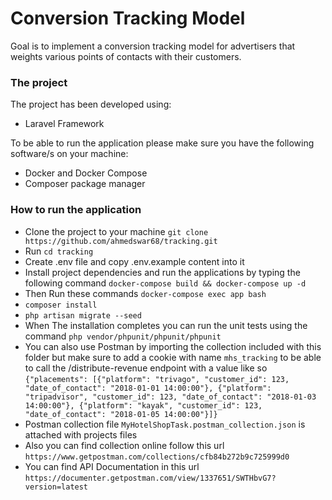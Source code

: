 # Conversion Tracking Model

Goal is to implement a conversion tracking model for advertisers that weights various points of contacts with their customers.

### The project

The project has been developed using:

- Laravel Framework

To be able to run the application please make sure you have the following software/s on your machine:

- Docker and Docker Compose
- Composer package manager
 
	  
### How to run the application

- Clone the project to your machine ```git clone https://github.com/ahmedswar68/tracking.git```
- Run ```cd tracking```
- Create .env file and copy .env.example content into it 
- Install project dependencies and run the applications by typing the following command ```docker-compose build && docker-compose up -d```
- Then Run these commands ``` docker-compose exec app bash ```
- ``` composer install ```
- ``` php artisan migrate --seed ```
- When The installation completes you can run the unit tests using the command ```php vendor/phpunit/phpunit/phpunit```
- You can also use Postman by importing the collection included with this folder but make sure to add a cookie with name ```mhs_tracking``` to be able to call the /distribute-revenue endpoint 
    with a value like so ```{"placements": [{"platform": "trivago", "customer_id": 123, "date_of_contact": "2018-01-01 14:00:00"}, {"platform": "tripadvisor", "customer_id": 123, "date_of_contact": "2018-01-03 14:00:00"}, {"platform": "kayak", "customer_id": 123, "date_of_contact": "2018-01-05 14:00:00"}]}```
- Postman collection file ```MyHotelShopTask.postman_collection.json``` is attached with projects files
- Also you can find collection online  follow this url ``` https://www.getpostman.com/collections/cfb84b272b9c725999d0 ```
- You can find API Documentation in this url ```https://documenter.getpostman.com/view/1337651/SWTHbvG7?version=latest```
